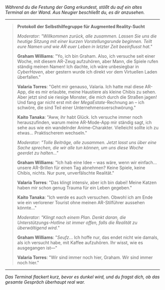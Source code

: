 _Während du die Festung der Gang erkundest, stößt du auf ein altes Terminal an der Wand. Aus Neugier beschließt du, es dir anzusehen._

---

> **Protokoll der Selbsthilfegruppe für Augmented Reality-Sucht**
>
> _Moderator: "Willkommen zurück, alle zusammen. Lassen Sie uns die heutige Sitzung mit einer kurzen Vorstellungsrunde beginnen. Teilt eure Namen und wie AR euer Leben in letzter Zeit beeinflusst hat."_
>
> **Graham Williams**: "Yo, ich bin Graham. Also, ich versuche seit einer Woche, mit diesem AR-Zeug aufzuhören, aber Mann, die Spiele rufen ständig meinen Namen! Ich dachte, ich wäre unbesiegbar in _CyberHaven_, aber gestern wurde ich direkt vor dem Virtuellen Laden überfallen."
>
> **Valaria Torres**: "Geht mir genauso, Valaria. Ich hatte mal diese AR-App, die es mir erlaubte, meine Haustiere als kleine Chibis zu sehen. Aber jetzt sind sie riesige Monster, die mich durch die Straßen jagen! Und fang gar nicht erst mit der _MegaEstate_-Rechnung an – ich schwöre, die sind Teil einer Unternehmensverschwörung."
>
> **Kaito Tanaka**: "Aww, ihr habt Glück. Ich versuche immer noch herauszufinden, warum meine AR-Mode-App mir ständig sagt, ich sehe aus wie ein wandelnder Anime-Charakter. Vielleicht sollte ich zu etwas... Praktischerem wechseln."
>
> _Moderator: "Tolle Beiträge, alle zusammen. Jetzt lasst uns über eine Sache sprechen, die wir alle tun können, um uns diese Woche geerdet zu halten..."_
>
> **Graham Williams**: "Ich hab eine Idee – was wäre, wenn wir einfach... unsere AR-Brillen für einen Tag abnehmen? Keine Spiele, keine Chibis, nichts. Nur pure, unverfälschte Realität."
>
> **Valaria Torres**: "Das klingt intensiv, aber ich bin dabei! Meine Katzen haben mir schon genug Trauma für ein Leben gegeben."
>
> **Kaito Tanaka**: "Ich werde es auch versuchen. Obwohl ich am Ende wie ein verlorener Tourist ohne meinen AR-Stilführer aussehen könnte..."
>
> _Moderator: "Klingt nach einem Plan. Denkt daran, die Unterstützungs-Hotline ist immer offen, falls die Realität zu überwältigend wird."_
>
> **Graham Williams**: "_Seufz_... Ich hoffe nur, das endet nicht wie damals, als ich versucht habe, mit Kaffee aufzuhören. Ihr wisst, wie es ausgegangen ist—"
>
> **Valaria Torres**: "Wir sind immer noch hier, Graham. Wir sind immer noch hier."

---

_Das Terminal flackert kurz, bevor es dunkel wird, und du fragst dich, ob das gesamte Gespräch überhaupt real war._
